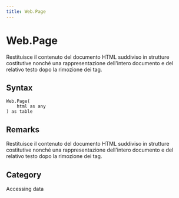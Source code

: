```yaml
---
title: Web.Page
---
```


# Web.Page


Restituisce il contenuto del documento HTML suddiviso in strutture costitutive nonché una rappresentazione dell&#39;intero documento e del relativo testo dopo la rimozione dei tag.


## Syntax

```powerquery
Web.Page(
    html as any
) as table
```


## Remarks

Restituisce il contenuto del documento HTML suddiviso in strutture costitutive nonché una rappresentazione dell'intero documento e del relativo testo dopo la rimozione dei tag.



## Category
Accessing data

